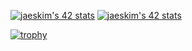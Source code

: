 [![jaeskim's 42 stats](https://badge42.herokuapp.com/api/stats/zwala])](https://github.com/JaeSeoKim/badge42)
[![jaeskim's 42 stats](https://badge42.herokuapp.com/api/stats/zwalad)](https://github.com/JaeSeoKim/badge42)

[![trophy](https://github-profile-trophy.vercel.app/?LiLZ4CK=ryo-ma&theme=onedark)](https://github.com/ryo-ma/github-profile-trophy)
